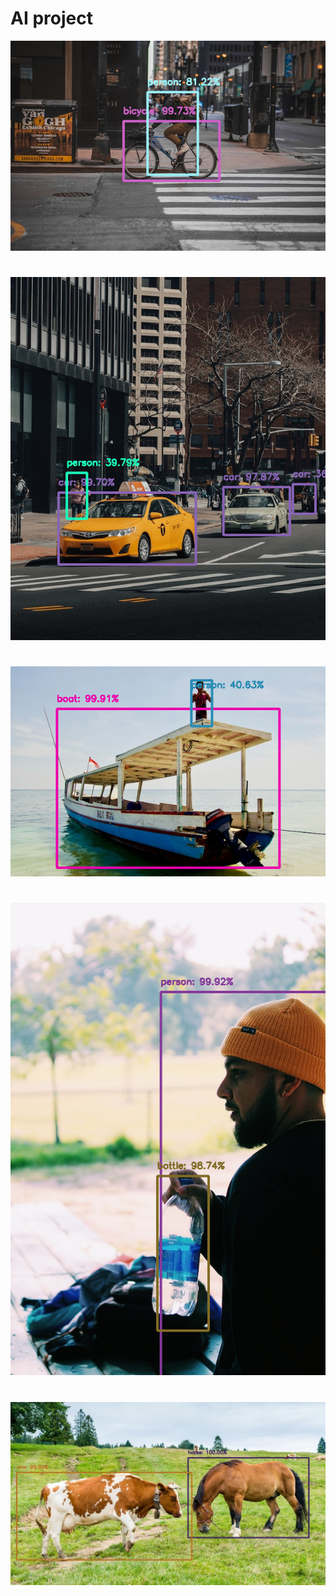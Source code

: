 # AI project

![image.png](detected_images/1.png)
#
![image.png](detected_images/2.png)
#
![image.png](detected_images/3.png)
#
![image.png](detected_images/4.png)
#
![image.png](detected_images/5.png)